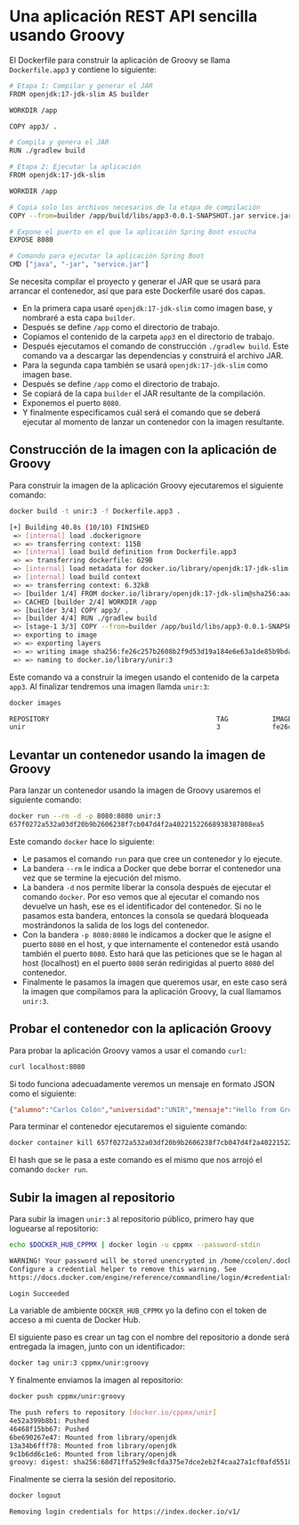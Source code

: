 # Una aplicación REST API sencilla usando Groovy

El Dockerfile para construir la aplicación de Groovy se llama `Dockerfile.app3` y contiene lo siguiente:

```bash
# Etapa 1: Compilar y generar el JAR
FROM openjdk:17-jdk-slim AS builder

WORKDIR /app

COPY app3/ .

# Compila y genera el JAR
RUN ./gradlew build

# Etapa 2: Ejecutar la aplicación
FROM openjdk:17-jdk-slim

WORKDIR /app

# Copia solo los archivos necesarios de la etapa de compilación
COPY --from=builder /app/build/libs/app3-0.0.1-SNAPSHOT.jar service.jar

# Expone el puerto en el que la aplicación Spring Boot escucha
EXPOSE 8080

# Comando para ejecutar la aplicación Spring Boot
CMD ["java", "-jar", "service.jar"]
```

Se necesita compilar el proyecto y generar el JAR que se usará para arrancar el contenedor, así que para este Dockerfile usaré dos capas.

- En la primera capa usaré `openjdk:17-jdk-slim` como imagen base, y nombraré a esta capa `builder`.
- Después se define `/app` como el directorio de trabajo.
- Copiamos el contenido de la carpeta `app3` en el directorio de trabajo.
- Después ejecutamos el comando de construcción `./gradlew build`. Este comando va a descargar las dependencias y construirá el archivo JAR.
- Para la segunda capa también se usará `openjdk:17-jdk-slim` como imagen base.
- Después se define `/app` como el directorio de trabajo.
- Se copiará de la capa `builder` el JAR resultante de la compilación.
- Exponemos el puerto `8080`.
- Y finalmente especificamos cuál será el comando que se deberá ejecutar al momento de lanzar un contenedor con la imagen resultante.

## Construcción de la imagen con la aplicación de Groovy

Para construir la imagen de la aplicación Groovy ejecutaremos el siguiente comando:

```bash
docker build -t unir:3 -f Dockerfile.app3 .

[+] Building 40.8s (10/10) FINISHED                                                                   docker:default
 => [internal] load .dockerignore                                                                               0.1s
 => => transferring context: 115B                                                                               0.0s
 => [internal] load build definition from Dockerfile.app3                                                       0.0s
 => => transferring dockerfile: 629B                                                                            0.0s
 => [internal] load metadata for docker.io/library/openjdk:17-jdk-slim                                          0.7s
 => [internal] load build context                                                                               0.0s
 => => transferring context: 6.32kB                                                                             0.0s
 => [builder 1/4] FROM docker.io/library/openjdk:17-jdk-slim@sha256:aaa3b3cb27e3e520b8f116863d0580c438ed55ecfa  0.0s
 => CACHED [builder 2/4] WORKDIR /app                                                                           0.0s
 => [builder 3/4] COPY app3/ .                                                                                  0.1s
 => [builder 4/4] RUN ./gradlew build                                                                          39.6s
 => [stage-1 3/3] COPY --from=builder /app/build/libs/app3-0.0.1-SNAPSHOT.jar service.jar                       0.1s 
 => exporting to image                                                                                          0.1s 
 => => exporting layers                                                                                         0.1s 
 => => writing image sha256:fe26c257b2608b2f9d53d19a184e6e63a1de85b9bda93a92f965437e5b70c42e                    0.0s 
 => => naming to docker.io/library/unir:3                                                                       0.0s
```

Este comando va a construir la imegen usando el contenido de la carpeta `app3`. Al finalizar tendremos una imagen llamda `unir:3`:

```bash
docker images

REPOSITORY                                          TAG           IMAGE ID       CREATED          SIZE
unir                                                3             fe26c257b260   40 seconds ago   435MB
```

## Levantar un contenedor usando la imagen de Groovy

Para lanzar un contenedor usando la imagen de Groovy usaremos el siguiente comando:

```bash
docker run --rm -d -p 8080:8080 unir:3
657f0272a532a03df20b9b2606238f7cb047d4f2a40221522668938387808ea5
```

Este comando `docker` hace lo siguiente:

- Le pasamos el comando `run` para que cree un contenedor y lo ejecute.
- La bandera `--rm` le indica a Docker que debe borrar el contenedor una vez que se termine la ejecución del mismo.
- La bandera `-d` nos permite liberar la consola después de ejecutar el comando `docker`. Por eso vemos que al ejecutar el comando nos devuelve un hash, ese es el identificador del contenedor. Si no le pasamos esta bandera, entonces la consola se quedará bloqueada mostrándonos la salida de los logs del contenedor.
- Con la bandera `-p 8080:8080` le indicamos a docker que le asigne el puerto `8080` en el host, y que internamente el contenedor está usando también el puerto `8080`. Esto hará que las peticiones que se le hagan al host (localhost) en el puerto `8080` serán redirigidas al puerto `8080` del contenedor.
- Finalmente le pasamos la imagen que queremos usar, en este caso será la imagen que compilamos para la aplicación Groovy, la cual llamamos `unir:3`.

## Probar el contenedor con la aplicación Groovy

Para probar la aplicación Groovy vamos a usar el comando `curl`:

```bash
curl localhost:8080
```

Si todo funciona adecuadamente veremos un mensaje en formato JSON como el siguiente:

```json
{"alumno":"Carlos Colón","universidad":"UNIR","mensaje":"Hello from Groovy API!","maestria":"Desarrollo y Operaciones de Software (DevOps)","materia":"Contenedores"}
```

Para terminar el contenedor ejecutaremos el siguiente comando:

```bash
docker container kill 657f0272a532a03df20b9b2606238f7cb047d4f2a40221522668938387808ea5
```

El hash que se le pasa a este comando es el mismo que nos arrojó el comando `docker run`.

## Subir la imagen al repositorio

Para subir la imagen `unir:3` al repositorio público, primero hay que loguearse al repositorio:

```bash
echo $DOCKER_HUB_CPPMX | docker login -u cppmx --password-stdin

WARNING! Your password will be stored unencrypted in /home/ccolon/.docker/config.json.
Configure a credential helper to remove this warning. See
https://docs.docker.com/engine/reference/commandline/login/#credentials-store

Login Succeeded
```

La variable de ambiente `DOCKER_HUB_CPPMX` yo la defino con el token de acceso a mi cuenta de Docker Hub.

El siguiente paso es crear un tag con el nombre del repositorio a donde será entregada la imagen, junto con un identificador:

```bash
docker tag unir:3 cppmx/unir:groovy
```

Y finalmente enviamos la imagen al repositorio:

```bash
docker push cppmx/unir:groovy

The push refers to repository [docker.io/cppmx/unir]
4e52a399b8b1: Pushed 
46468f15bb67: Pushed 
6be690267e47: Mounted from library/openjdk 
13a34b6fff78: Mounted from library/openjdk 
9c1b6dd6c1e6: Mounted from library/openjdk 
groovy: digest: sha256:68d71ffa529e8cfda375e7dce2eb2f4caa27a1cf0afd55189ef8cd1ec35d9be5 size: 1372
```

Finalmente se cierra la sesión del repositorio.

```bash
docker logout

Removing login credentials for https://index.docker.io/v1/
```
